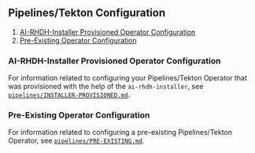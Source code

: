 ## Pipelines/Tekton Configuration

1. [AI-RHDH-Installer Provisioned Operator Configuration](#ai-rhdh-installer-provisioned-operator-configuration)
2. [Pre-Existing Operator Configuration](#pre-existing-operator-configuration)

### AI-RHDH-Installer Provisioned Operator Configuration

For information related to configuring your Pipelines/Tekton Operator that was provisioned with the help of the `ai-rhdh-installer`, see [`pipelines/INSTALLER-PROVISIONED.md`](./pipelines/INSTALLER-PROVISIONED.md).

### Pre-Existing Operator Configuration

For information related to configuring a pre-existing Pipelines/Tekton Operator, see [`pipelines/PRE-EXISTING.md`](./pipelines/PRE-EXISTING.md).
